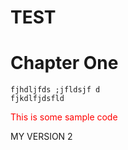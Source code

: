 TEST
===

# Chapter One

	fjhdljfds ;jfldsjf d
	fjkdlfjdsfld


<span style="color:red">This is some sample code</span>


MY VERSION 2

